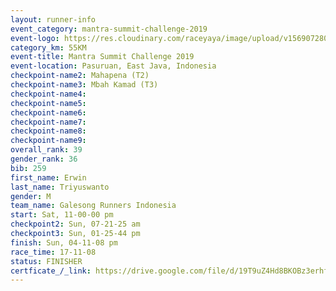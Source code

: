 ```yaml
---
layout: runner-info 
event_category: mantra-summit-challenge-2019 
event-logo: https://res.cloudinary.com/raceyaya/image/upload/v1569072809/logo/mantra-image_segrbx.jpg
category_km: 55KM 
event-title: Mantra Summit Challenge 2019 
event-location: Pasuruan, East Java, Indonesia 
checkpoint-name2: Mahapena (T2) 
checkpoint-name3: Mbah Kamad (T3) 
checkpoint-name4: 
checkpoint-name5: 
checkpoint-name6: 
checkpoint-name7: 
checkpoint-name8: 
checkpoint-name9: 
overall_rank: 39
gender_rank: 36
bib: 259
first_name: Erwin
last_name: Triyuswanto
gender: M
team_name: Galesong Runners Indonesia
start: Sat, 11-00-00 pm
checkpoint2: Sun, 07-21-25 am
checkpoint3: Sun, 01-25-44 pm
finish: Sun, 04-11-08 pm
race_time: 17-11-08
status: FINISHER
certficate_/_link: https://drive.google.com/file/d/19T9uZ4Hd8BKOBz3erhflcRWNGnM9ckKv/view?usp=sharing
---
```

